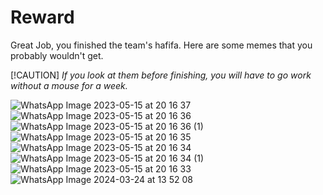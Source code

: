 # Reward

Great Job, you finished the team's hafifa. Here are some memes that you probably wouldn't get.

[!CAUTION]
*If you look at them before finishing, you will have to go work without a mouse for a week.*


![WhatsApp Image 2023-05-15 at 20 16 37](https://github.com/MLaaS-idfCts/mlops-trainning-for-rookies/assets/74403703/33c26f97-4d34-4762-a051-5d0af49f0cd4)
![WhatsApp Image 2023-05-15 at 20 16 36](https://github.com/MLaaS-idfCts/mlops-trainning-for-rookies/assets/74403703/7d56b2a6-4e97-432c-88c0-539a6c894cba)
![WhatsApp Image 2023-05-15 at 20 16 36 (1)](https://github.com/MLaaS-idfCts/mlops-trainning-for-rookies/assets/74403703/90c71e5e-1b5a-40c3-a80c-5cd387c298fa)
![WhatsApp Image 2023-05-15 at 20 16 35](https://github.com/MLaaS-idfCts/mlops-trainning-for-rookies/assets/74403703/dc6ada19-be9d-44a9-800a-5c975c66dc5b)
![WhatsApp Image 2023-05-15 at 20 16 34](https://github.com/MLaaS-idfCts/mlops-trainning-for-rookies/assets/74403703/3ce0c606-b875-4822-b61a-7291d1f47e3f)
![WhatsApp Image 2023-05-15 at 20 16 34 (1)](https://github.com/MLaaS-idfCts/mlops-trainning-for-rookies/assets/74403703/b2a75b9c-8f78-4b10-b891-b7047d063924)
![WhatsApp Image 2023-05-15 at 20 16 33](https://github.com/MLaaS-idfCts/mlops-trainning-for-rookies/assets/74403703/3e3d884f-6985-466d-a23e-452f2f81ef6a)
![WhatsApp Image 2024-03-24 at 13 52 08](https://github.com/MLaaS-idfCts/mlops-trainning-for-rookies/assets/48046918/18f7f3e7-296e-4130-a2d0-4e59fcf0fb98)
